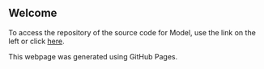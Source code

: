 ## Welcome 

To access the repository of the source code for Model, use the link on the left or click [here](https://github.com/2hycaw/Model).

This webpage was generated using GitHub Pages.
